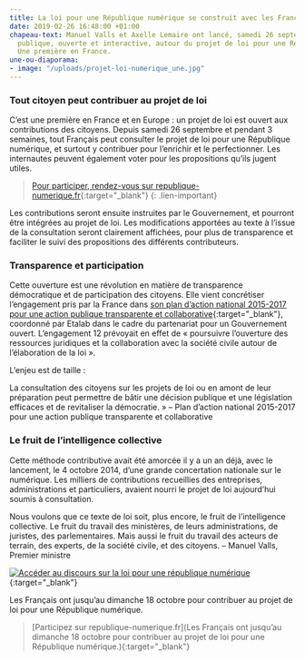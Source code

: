 ```yaml
---
title: La loi pour une République numérique se construit avec les Français
date: 2019-02-26 16:48:00 +01:00
chapeau-text: Manuel Valls et Axelle Lemaire ont lancé, samedi 26 septembre, la consultation
  publique, ouverte et interactive, autour du projet de loi pour une République numérique.
  Une première en France.
une-ou-diaporama:
- image: "/uploads/projet-loi-numerique_une.jpg"
---
```


### Tout citoyen peut contribuer au projet de loi

C’est une première en France et en Europe : un projet de loi est ouvert aux contributions des citoyens. Depuis samedi 26 septembre et pendant 3 semaines, tout Français peut consulter le projet de loi pour une République numérique, et surtout y contribuer pour l’enrichir et le perfectionner. Les internautes peuvent également voter pour les propositions qu’ils jugent utiles.

> [Pour participer, rendez-vous sur republique-numerique.fr](https://www.republique-numerique.fr/){:target="_blank"}
{: .lien-important}  

Les contributions seront ensuite instruites par le Gouvernement, et pourront être intégrées au projet de loi. Les modifications apportées au texte à l’issue de la consultation seront clairement affichées, pour plus de transparence et faciliter le suivi des propositions des différents contributeurs.

 

### Transparence et participation

Cette ouverture est une révolution en matière de transparence démocratique et de participation des citoyens. Elle vient concrétiser l’engagement pris par la France dans [son plan d’action national 2015-2017 pour une action publique transparente et collaborative](https://www.modernisation.gouv.fr/home/gouvernement-ouvert-la-france-publie-son-plan-daction-national-ogp){:target="_blank"}, coordonné par Etalab dans le cadre du partenariat pour un Gouvernement ouvert. L’engagement 12 prévoyait en effet de « poursuivre l’ouverture des ressources juridiques et la collaboration avec la société civile autour de l’élaboration de la loi ».

L’enjeu est de taille :


La consultation des citoyens sur les projets de loi ou en amont de leur préparation peut permettre de bâtir une décision publique et une législation efficaces et de revitaliser la démocratie. »
– Plan d’action national 2015-2017 pour une action publique transparente et collaborative

 

### Le fruit de l’intelligence collective

Cette méthode contributive avait été amorcée il y a un an déjà, avec le lancement, le 4 octobre 2014, d’une grande concertation nationale sur le numérique. Les milliers de contributions recueillies des entreprises, administrations et particuliers, avaient nourri le projet de loi aujourd’hui soumis à consultation.


Nous voulons que ce texte de loi soit, plus encore, le fruit de l’intelligence collective. Le fruit du travail des ministères, de leurs administrations, de juristes, des parlementaires. Mais aussi le fruit du travail des acteurs de terrain, des experts, de la société civile, et des citoyens.
–  Manuel Valls, Premier ministre

[![Accéder au discours sur la loi pour une république numérique](/uploads/1.png)](https://www.youtube.com/watch?v=8Kl03RedNwg "Accéder au discours sur la loi pour une république numérique"){:target="_blank"}

Les Français ont jusqu’au dimanche 18 octobre pour contribuer au projet de loi pour une République numérique.

> [Participez sur republique-numerique.fr](Les Français ont jusqu’au dimanche 18 octobre pour contribuer au projet de loi pour une République numérique.){:target="_blank"}
 


